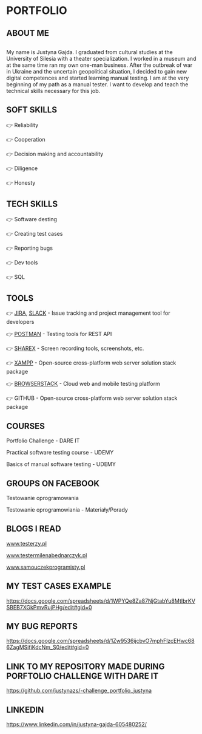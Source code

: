# PORTFOLIO

## ABOUT ME

## 
My name is Justyna Gajda. I graduated from cultural studies at the University of Silesia with a theater specialization. I worked in a museum and at the same time ran my own one-man business. After the outbreak of war in Ukraine and the uncertain geopolitical situation, I decided to gain new digital competences and started learning manual testing. I am at the very beginning of my path as a manual tester. I want to develop and teach the technical skills necessary for this job.


## SOFT SKILLS
 
 👉 Reliability
 
 👉 Cooperation
 
 👉 Decision making and accountability
 
 👉 Diligence
 
 👉 Honesty


## TECH SKILLS

👉 Software desting

👉 Creating test cases

👉 Reporting bugs

👉 Dev tools

👉 SQL


## TOOLS

👉 [JIRA](https://www.atlassian.com/software/jira), [SLACK](https://slack.com) - Issue tracking and project management tool for developers

👉 [POSTMAN](https://www.postman.com) - Testing tools for REST API

👉 [SHAREX](https://getsharex.com/downloads) - Screen recording tools, screenshots, etc.

👉 [XAMPP](https://www.apachefriends.org) - Open-source cross-platform web server solution stack package

👉 [BROWSERSTACK](https://www.browserstack.com) - Cloud web and mobile testing platform 

👉 GITHUB - Open-source cross-platform web server solution stack package


## COURSES

Portfolio Challenge - DARE IT

Practical software testing course - UDEMY

Basics of manual software testing - UDEMY


## GROUPS ON FACEBOOK

Testowanie oprogramowania

Testowanie oprogramowiania - Materiały/Porady


## BLOGS I READ

www.testerzy.pl

www.testermilenabednarczyk.pl

www.samouczekprogramisty.pl


## MY TEST CASES EXAMPLE

https://docs.google.com/spreadsheets/d/1WPYQe8Za87NjGtabYu8MtIbrKVSBEB7XGkPmvRujPHg/edit#gid=0


## MY BUG REPORTS

https://docs.google.com/spreadsheets/d/1Zw9536ijcbvO7mphFlzcEHwc686ZagMSifiKdcNm_S0/edit#gid=0


## LINK TO MY REPOSITORY MADE DURING PORFTOLIO CHALLENGE WITH DARE IT

https://github.com/justynazs/-challenge_portfolio_justyna

## LINKEDIN

https://www.linkedin.com/in/justyna-gajda-605480252/
